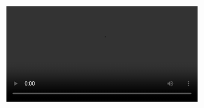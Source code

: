 <video width="100%" controls controlslist="nodownload nofullscreen noremoteplayback" disablePictureInPicture>
  <source src="https://api.keepwork.com/ts-storage/siteFiles/18143/raw#1604220268234codeblock1_small.webm" type="video/webm">
  <source src="https://api.keepwork.com/ts-storage/siteFiles/18136/raw#1604203394908codeblock1_small.mp4" type="video/mp4" />
   
  你的浏览器不支持播放
</video>
<style>
video::-webkit-media-controls-fullscreen-button {
    display: none;
}
</style>